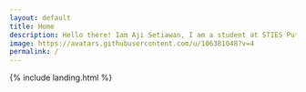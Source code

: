 ```yaml
---
layout: default
title: Home
description: Hello there! Iam Aji Setiawan, I am a student at STIES Putera Bangsa Tegal with a study focus in Islamic economics in the Sharia Business Management study program. I have interests and hobbies in the field of IT, graphic design and amateur programming. I also accept freelance work.
image: https://avatars.githubusercontent.com/u/106381048?v=4
permalink: /
---
```


{% include landing.html %}

